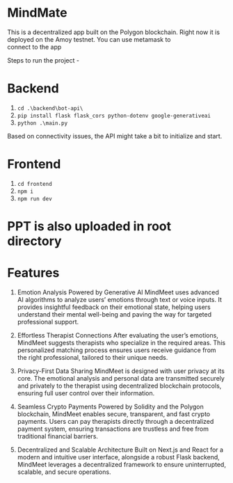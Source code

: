 # MindMate
This is a decentralized app built on the Polygon blockchain. Right now it is deployed on the Amoy testnet. You can use metamask to connect to the app

Steps to run the project -

# Backend
1. `cd .\backend\bot-api\`
2. `pip install flask flask_cors python-dotenv google-generativeai`
3. `python .\main.py`

Based on connectivity issues, the API might take a bit to initialize and start.

# Frontend

1. `cd frontend`
2. `npm i`
3. `npm run dev`

# PPT is also uploaded in root directory

# Features

1.  Emotion Analysis Powered by Generative AI
    MindMeet uses advanced AI algorithms to analyze users’ emotions through text or voice inputs. It provides insightful feedback on their emotional state, helping users understand their mental well-being and paving the way for targeted professional support.

2.    Effortless Therapist Connections
    After evaluating the user’s emotions, MindMeet suggests therapists who specialize in the required areas. This personalized matching process ensures users receive guidance from the right professional, tailored to their unique needs.

3. Privacy-First Data Sharing
    MindMeet is designed with user privacy at its core. The emotional analysis and personal data are transmitted securely and privately to the therapist using decentralized blockchain protocols, ensuring full user control over their information.

4.    Seamless Crypto Payments
    Powered by Solidity and the Polygon blockchain, MindMeet enables secure, transparent, and fast crypto payments. Users can pay therapists directly through a decentralized payment system, ensuring transactions are trustless and free from traditional financial barriers.

5.    Decentralized and Scalable Architecture
    Built on Next.js and React for a modern and intuitive user interface, alongside a robust Flask backend, MindMeet leverages a decentralized framework to ensure uninterrupted, scalable, and secure operations.

